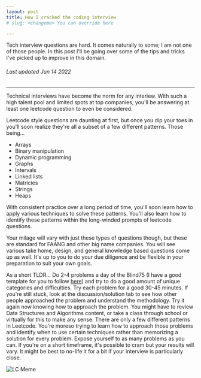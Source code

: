 ```yaml
---
layout: post
title: How I cracked the coding interview
# slug: <changeme> You can override here

---
```


Tech interview questions are hard. It comes naturally to some; I am not one of those people. In this post I'll be going over some of the tips and tricks I've picked up to improve in this domain.

###### Last updated Jun 14 2022

---

Technical interviews have become the norm for any interiew. With such a high talent pool and limited spots at top companies, you'll be answering at least one leetcode question to even be considered.

Leetcode style questions are daunting at first, but once you dip your toes in you'll soon realize they're all a subset of a few different patterns. Those being...

- Arrays
- Binary manipulation
- Dynamic programming
- Graphs
- Intervals
- Linked lists
- Matricies
- Strings
- Heaps

With consistent practice over a long period of time, you'll soon learn how to apply various techniques to solve these patterns. You'll also learn how to identify these patterns within the long-winded prompts of leetcode questions.

Your milage will vary with just these types of questions though, but these are standard for FAANG and other big name companies. You will see various take home, design, and general knowledge based questions come up as well. It's up to you to do your due diligence and be flexible in your preparation to suit your own goals.

As a short TLDR...
Do 2-4 problems a day of the Blind75 (I have a good template for you to follow [here](https://docs.google.com/spreadsheets/d/1zvKUnaP_u1BweThWhCWrfAtRJBGkruH1Dc_AzR9lJyk/edit?usp=sharing)) and try to do a good amount of unique categories and difficulties. Try each problem for a good 30-45 minutes. If you're still stuck, look at the discussion/solution tab to see how other people approached the problem and understand the methodology. Try it again now knowing how to approach the problem. You might have to review Data Structures and Algorithms content, or take a class through school or virtually for this to make any sense. There are only a few different patterns in Leetcode. You're moreso trying to learn how to approach those problems and identify when to use certain techniques rather than memorizing a solution for every problem. Expose yourself to as many problems as you can. If you're on a short timeframe, it's possible to cram but your results will vary. It might be best to no-life it for a bit if your interview is particularly close.

![LC Meme](https://preview.redd.it/29bxxm1ubzn81.png?auto=webp&s=00af81ea7b2818d72a9d6ab7b07efe6a543eb381)


